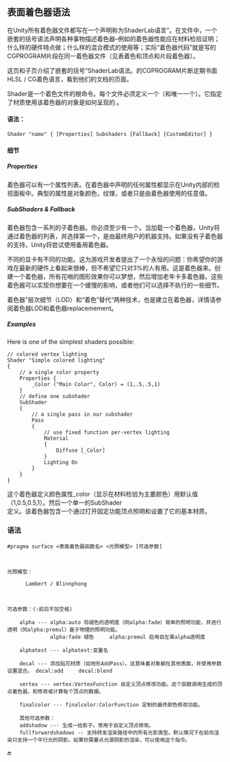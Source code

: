 ## 表面着色器语法

在Unity所有着色器文件都写在一个声明称为ShaderLab语言”。在文件中，一个嵌套的括号语法声明各种事物描述着色器–例如的着色器性能应在材料检验证明；什么样的硬件特点做；什么样的混合模式的使用等；实际“着色器代码”就是写的CGPROGRAM片段在同一着色器文件（见表着色和顶点和片段着色器）。

这页和子页介绍了嵌套的括号“ShaderLab语法。的CGPROGRAM片断定期书面HLSL / CG着色语言，看到他们的文档的页面。

Shader是一个着色文件的根命令。每个文件必须定义一个（和唯一一个）。它指定了材质使用该着色器的对象是如何呈现的.。

#### 语法：

```
Shader "name" { [Properties] Subshaders [Fallback] [CustomEditor] }
```

#### 细节

##### Properties

着色器可以有一个属性列表。在着色器中声明的任何属性都显示在Unity内部的检视面板中。典型的属性是对象颜色，纹理，或者只是由着色器使用的任意值。

##### SubShaders & Fallback

着色器包含一系列的子着色器。你必须至少有一个。当加载一个着色器，Unity将通过着色器的列表，并选择第一个，是由最终用户的机器支持。如果没有子着色器的支持，Unity将尝试使用备用着色器。

不同的显卡有不同的功能。这为游戏开发者提出了一个永恒的问题：你希望你的游戏在最新的硬件上看起来很棒，但不希望它只对3%的人有用。这是着色器来。创建一个着色器，所有花哨的图形效果你可以梦想，然后增加老年卡多着色器。这些着色器可以实现你想要在一个缓慢的影响，或者他们可以选择不执行的一些细节。

着色器”层次细节（LOD）和“着色”替代“两种技术，也是建立在着色器，详情请参阅着色器LOD和着色器replacemement。

##### Examples

Here is one of the simplest shaders possible:

```
// colored vertex lighting
Shader "Simple colored lighting"
{
    // a single color property
    Properties {
        _Color ("Main Color", Color) = (1,.5,.5,1)
    }
    // define one subshader
    SubShader
    {
        // a single pass in our subshader
        Pass
        {
            // use fixed function per-vertex lighting
            Material
            {
                Diffuse [_Color]
            }
            Lighting On
        }
    }
}
```

这个着色器定义颜色属性\_color（显示在材料检验为主要颜色）用默认值（1,0.5,0.5,1）。然后一个单一的SubShader  
定义。该着色器包含一个通过打开固定功能顶点照明和设置了它的基本材质。

### 语法

```
#pragma surface <表面着色器函数名> <光照模型> [可选参数]



光照模型：

      Lambert / Blinnphong



可选参数：(:前后不加空格)

    alpha --- alpha:auto 将褪色的透明度（同alpha:fade）简单的照明功能，并进行透明（同alpha:premul）基于物理的照明功能。
              alpha:fade 褪色     alpha:premul 启用自左乘alpha透明度

    alphatest --- alphatest:变量名

    decal --- 添加贴花材质（如地形AddPass）。这意味着对象躺在其他表面，并使用参数设置混合。 decal:add     decal:blend

    vertex --- vertex:VertexFunction 自定义顶点修改功能。这个函数调用生成的顶点着色器，和修改或计算每个顶点的数据。

    finalcolor --- finalcolor:ColorFunction 定制的最终颜色修改功能。
    
    其他可选参数：
    addshadow --- 生成一给影子。常用于自定义顶点修改。
    fullforwardshadows -- 支持转发渲染路径中的所有光影类型。默认情况下在前向渲染只支持一个平行光的阴影。如果你需要点光源阴影的渲染，可以使用这个指令。
```

🔚

